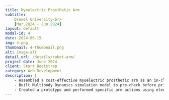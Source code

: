 ```yaml
---
title: Myoelectric Prosthetic Arm
subtitle: 
    Drexel University<br>
    [Mar.2024 - Jun.2024]
layout: default
modal-id: 4
date: 2024-06-15
img: 4.png
thumbnail: 4-thumbnail.png
alt: image-alt
detail_url: /details/robot-arm/
project-date: June 2024
client: Start Bootstrap
category: Web Development
description: |
    - Assembled a cost-effective myoelectric prosthetic arm as an in-class project. <br>
    - Built Multibody Dynamics simulation model to pre-check before printing the prototype. <br>
    - Created a prototype and performed specific arm actions using electrical signals from EMG sensors.
---
```


